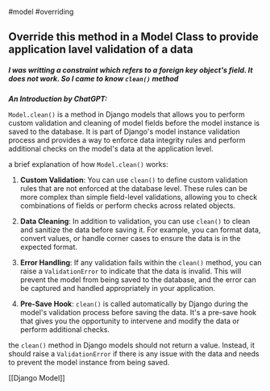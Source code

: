 #model #overriding 

## Override this method in a Model Class to provide application lavel validation of a data

##### I was writting a constraint which refers to a foreign key object's field. It does not work. So I came to know `clean()` method



***An Introduction by ChatGPT:***

`Model.clean()` is a method in Django models that allows you to perform custom validation and cleaning of model fields before the model instance is saved to the database. It is part of Django's model instance validation process and provides a way to enforce data integrity rules and perform additional checks on the model's data at the application level.

a brief explanation of how `Model.clean()` works:

1. **Custom Validation**: You can use `clean()` to define custom validation rules that are not enforced at the database level. These rules can be more complex than simple field-level validations, allowing you to check combinations of fields or perform checks across related objects.
    
2. **Data Cleaning**: In addition to validation, you can use `clean()` to clean and sanitize the data before saving it. For example, you can format data, convert values, or handle corner cases to ensure the data is in the expected format.
    
3. **Error Handling**: If any validation fails within the `clean()` method, you can raise a `ValidationError` to indicate that the data is invalid. This will prevent the model from being saved to the database, and the error can be captured and handled appropriately in your application.
    
4. **Pre-Save Hook**: `clean()` is called automatically by Django during the model's validation process before saving the data. It's a pre-save hook that gives you the opportunity to intervene and modify the data or perform additional checks.

the `clean()` method in Django models should not return a value. Instead, it should raise a `ValidationError` if there is any issue with the data and needs to prevent the model instance from being saved.

[[Django Model]]